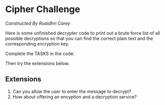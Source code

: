 # Cipher Challenge
*Constructed By Ruaidhri Carey*

Here is some unfinished decrypter code to print out a brute force list of all possible decryptions so that you can find the correct plain text and the corresponding encryption key.

Complete the TASKS in the code.

Then try the extensions below.

## Extensions
1. Can you allow the user to enter the message to decrypt?
2. How about offering an encyption and a decryption service?

